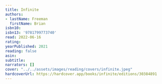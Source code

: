 ```yaml
---
title: Infinite
authors:
- lastName: Freeman
  firstName: Brian
isbn10:
isbn13: '9781799773740'
read: 2022-06-16
rating:
yearPublished: 2021
reading: false
asin:
subtitle:
narrators: []
cover: "../../assets/images/reading/covers/infinite.jpeg"
hardcoverUrl: https://hardcover.app/books/infinite/editions/30384891
---
```

